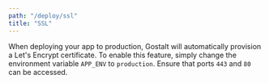 ```yaml
---
path: "/deploy/ssl"
title: "SSL"
---
```


When deploying your app to production, Gostalt will automatically
provision a Let's Encrypt certificate. To enable this feature,
simply change the environment variable `APP_ENV` to `production`.
Ensure that ports `443` and `80` can be accessed.
